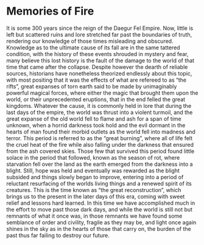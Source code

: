 # Memories of Fire

It is some 300 years since the reign of the Daegur Fel Empire. Now, little is left but scattered ruins and lore stretched far past the boundaries of truth, rendering our knowledge of those times misleading and obscured. Knowledge as to the ultimate cause of its fall are in the same tattered condition, with the history of these events shrouded in mystery and fear, many believe this lost history is the fault of the damage to the world of that time that came after the collapse. Despite however the dearth of reliable sources, historians have nonetheless theorized endlessly about this topic, with most positing that it was the effects of what are refereed to as “the rifts”, great expanses of torn earth said to be made by unimaginably powerful magical forces, where either the magic that brought them upon the world, or their unprecedented eruptions, that in the end felled the great kingdoms. Whatever the cause, it is commonly held in lore that during the last days of the empire, the world was thrust into a violent turmoil, and the great expanse of the old world fell to flame and ash for a span of time unknown, when a horrid darkness took hold and the evil dormant in the hearts of man found their morbid outlets as the world fell into madness and terror. This period is referred to as the “great burning”, where all of life felt the cruel heat of the fire while also falling under the darkness that ensured from the ash covered skies. Those few that survived this period found little solace in the period that followed, known as the season of rot, where starvation fell over the land as the earth emerged from the darkness into a blight. Still, hope was held and eventually was rewarded as the blight subsided and things slowly began to improve, entering into a period of reluctant resurfacing of the worlds living things and a renewed spirit of its creatures. This is the time known as “the great reconstruction”, which brings us to the present in the later days of this era, coming with sweet relief and lessons hard learned. In this time we have accomplished much in the effort to move past those dark days, and while the world is still not but remnants of what it once was, in those remnants we have found some semblance of order and civility, fragile as they may be, and light once again shines in the sky as in the hearts of those that carry on, the burden of the past thus far failing to destroy our future.